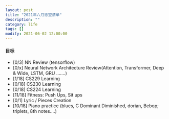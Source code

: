 ```yaml
---
layout: post
title: "2021年六月愿望清单"
description: ""
category: life
tags: []
modify: 2021-06-02 12:00:00
---
```



#### 目标

+ [0/3] NN Review (tensorflow)
+ [0/x] Neural Network Architecture Review(Attention, Transformer, Deep & Wide, LSTM, GRU .......)
+ [1/18] CS229 Learning
+ [0/18] CS230 Learning
+ [0/18] CS224 Learning
+ [11/18] Fitness: Push Ups, Sit ups
+ [0/1] Lyric / Pieces Creation
+ [10/18] Piano practice (blues, C Dominant Diminished, dorian, Bebop; triplets, 8th notes....)
